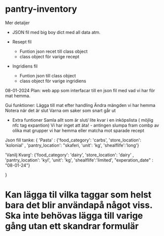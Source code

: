 # pantry-inventory
Mer detaljer

- JSON fil med big boy dict med all data atm.

- Resept fil
  - Funtion json recet till class object
  -  class object för varige recept

- Ingridiens fil
  - Funtion json  till class object
  -  class object för varige ingridiens



      





08-01-2024
Plan: web app som interfacar till en json fil med vad vi har för mat hemma.

Gui funktioner:
  Lägga till mat efter handling 
  Ändra mängden vi har hemma
  Notera när det är slut 
  Varna om saker som snart går ut
  - Extra funtioner
  Samla allt som är slut/ lite kvar i en inköpslista ( möjlig nfc tag expantion)
  Vi har inget att äta! - antingen slumpa fram combp av olika mat grupper vi har hemma eller matcha mot sparade recept

Json fill tanke:
{
'Pasta' : {'food_category': 'carbs', 'store_location': 'kolonial' , 'pantry_location': "skaferi, 'unit': 'kg', 'shealflife':'long'}

'Vanilj Kvarg': {'food_category': 'dairy', 'store_location': 'dairy' , 'pantry_location': 'kyl', 'unit': 'kg', 'shealflife':'limited', "experation_date" : "08-01-24"}

}

# Kan lägga til vilka taggar som helst bara det blir användapå något viss. Ska inte behövas lägga till varige gång utan ett skandrar formulär
  
